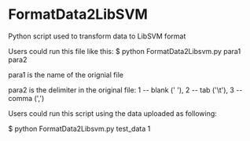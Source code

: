# FormatData2LibSVM
Python script used to transform data to LibSVM format

Users could run this file like this: $ python FormatData2Libsvm.py para1 para2

para1 is the name of the orignial file

para2 is the delimiter in the original file: 1 -- blank (' '), 2 -- tab ('\t'), 3 -- comma (',')

Users could run this script using the data uploaded as following:

$ python FormatData2Libsvm.py test_data 1

